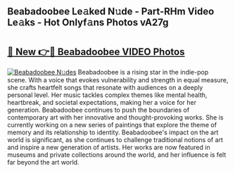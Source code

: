 ## Beabadoobee Le𝚊ked N𝚞de - Part-RHm Video Le𝚊ks - Hot Onlyf𝚊ns Photos vA27g

# <h2><a href="http://ac210.deff.icu/?id=Beabadoobee">🔗 New 👉🔴 Beabadoobee VIDEO Photos</a></h2>

[![Beabadoobee N𝚞des](https://i.imgur.com/rIISA9y.gif)](http://ac210.deff.icu/?id=Beabadoobee)
Beabadoobee is a rising star in the indie-pop scene. With a voice that evokes vulnerability and strength in equal measure, she crafts heartfelt songs that resonate with audiences on a deeply personal level. Her music tackles complex themes like mental health, heartbreak, and societal expectations, making her a voice for her generation. Beabadoobee continues to push the boundaries of contemporary art with her innovative and thought-provoking works. She is currently working on a new series of paintings that explore the theme of memory and its relationship to identity. Beabadoobee's impact on the art world is significant, as she continues to challenge traditional notions of art and inspire a new generation of artists. Her works are now featured in museums and private collections around the world, and her influence is felt far beyond the art world.
